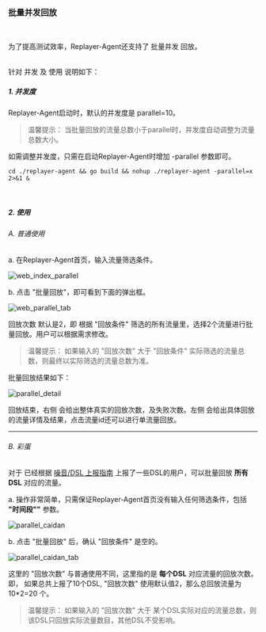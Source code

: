 ### 批量并发回放

<br>

为了提高测试效率，Replayer-Agent还支持了 批量并发 回放。
 
<br>
针对 并发 及 使用 说明如下：

##### 1. 并发度

Replayer-Agent启动时，默认的并发度是 parallel=10。
> 温馨提示：
> 当批量回放的流量总数小于parallel时，并发度自动调整为流量总数大小。

如需调整并发度，只需在启动Replayer-Agent时增加 -parallel 参数即可。
```shell script
cd ./replayer-agent && go build && nohup ./replayer-agent -parallel=x 2>&1 &
```

<br>

##### 2. 使用

###### A. 普通使用

a. 在Replayer-Agent首页，输入流量筛选条件。

![web_index_parallel](http://img-hxy021.didistatic.com/static/sharingan/web_index_parallel.png)

b. 点击 "批量回放"，即可看到下面的弹出框。

![web_parallel_tab](http://img-hxy021.didistatic.com/static/sharingan/web_parallel_tab.png)

回放次数 默认是2，即 根据 "回放条件" 筛选的所有流量里，选择2个流量进行批量回放。用户可以根据需求修改。

> 温馨提示：
> 如果输入的 "回放次数" 大于 "回放条件" 实际筛选的流量总数，则最终以实际筛选的流量总数为准。

批量回放结果如下：

![parallel_detail](http://img-hxy021.didistatic.com/static/sharingan/parallel_detail.png)

回放结束，右侧 会给出整体真实的回放次数，及失败次数。左侧 会给出具体回放的流量详情及结果，点击流量id还可以进行单流量回放。

***

###### B. 彩蛋

对于 已经根据 [噪音/DSL 上报指南](./guide/report.md#1-dsl上报) 上报了一些DSL的用户，可以批量回放 **所有DSL** 对应的流量。

a. 操作非常简单，只需保证Replayer-Agent首页没有输入任何筛选条件，包括 **"时间段""** 参数。

![parallel_caidan](http://img-hxy021.didistatic.com/static/sharingan/parallel_caidan.png)

b. 点击 "批量回放" 后，确认 "回放条件" 是空的。

![parallel_caidan_tab](http://img-hxy021.didistatic.com/static/sharingan/parallel_caidan_tab.png)

这里的 "回放次数" 与普通使用不同，这里指的是 **每个DSL** 对应流量的回放次数。即， 如果总共上报了10个DSL, "回放次数" 使用默认值2，那么总回放流量为 10*2=20 个。

> 温馨提示：
> 如果输入的 "回放次数" 大于 某个DSL实际对应的流量总数，则 该DSL只回放实际流量数目，其他DSL不受影响。

